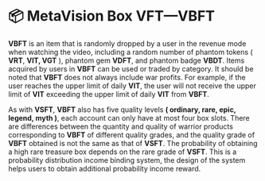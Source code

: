 # 📦 MetaVision Box VFT—VBFT

**VBFT** is an item that is randomly dropped by a user in the revenue mode when watching the video, including a random number of phantom tokens ( **VRT**, **VIT, VGT** ), phantom gem **VDFT**, and phantom badge **VBDT**. Items acquired by users in **VBFT** can be used or traded by category. It should be noted that **VBFT** does not always include war profits. For example, if the user reaches the upper limit of daily **VIT**, the user will not receive the upper limit of **VIT** exceeding the upper limit of daily **VIT** from **VBFT**.

As with **VSFT**, **VBFT** also has five quality levels **( ordinary, rare, epic, legend, myth )**, each account can only have at most four box slots. There are differences between the quantity and quality of warrior products corresponding to **VBFT** of different quality grades, and the quality grade of **VBFT** obtained is not the same as that of **VSFT**. The probability of obtaining a high rare treasure box depends on the rare grade of **VSFT**. This is a probability distribution income binding system, the design of the system helps users to obtain additional probability income reward.
